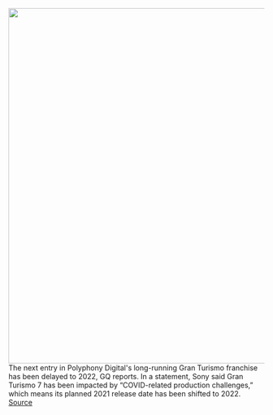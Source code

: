 <img src='https://cdn.vox-cdn.com/thumbor/oFjaK8zxs5XYIaiDvhO__UJWS4A=/0x0:1280x720/1200x800/filters:focal(538x258:742x462)/cdn.vox-cdn.com/uploads/chorus_image/image/68861449/maxresdefault.0.jpg' width='700px' /><br/>
The next entry in Polyphony Digital's long-running Gran Turismo franchise has been delayed to 2022, GQ reports. In a statement, Sony said Gran Turismo 7 has been impacted by “COVID-related production challenges,” which means its planned 2021 release date has been shifted to 2022.
<a href='https://www.theverge.com/2021/2/23/22297059/gran-turismo-7-ps5-playstation-5-release-date-delay-2022'> Source <a/>